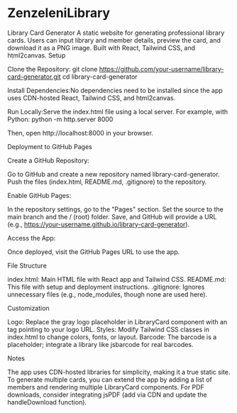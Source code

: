 # ZenzeleniLibrary

Library Card Generator
A static website for generating professional library cards. Users can input library and member details, preview the card, and download it as a PNG image. Built with React, Tailwind CSS, and html2canvas.
Setup

Clone the Repository:
git clone https://github.com/your-username/library-card-generator.git
cd library-card-generator


Install Dependencies:No dependencies need to be installed since the app uses CDN-hosted React, Tailwind CSS, and html2canvas.

Run Locally:Serve the index.html file using a local server. For example, with Python:
python -m http.server 8000

Then, open http://localhost:8000 in your browser.


Deployment to GitHub Pages

Create a GitHub Repository:

Go to GitHub and create a new repository named library-card-generator.
Push the files (index.html, README.md, .gitignore) to the repository.


Enable GitHub Pages:

In the repository settings, go to the "Pages" section.
Set the source to the main branch and the / (root) folder.
Save, and GitHub will provide a URL (e.g., https://your-username.github.io/library-card-generator).


Access the App:

Once deployed, visit the GitHub Pages URL to use the app.



File Structure

index.html: Main HTML file with React app and Tailwind CSS.
README.md: This file with setup and deployment instructions.
.gitignore: Ignores unnecessary files (e.g., node_modules, though none are used here).

Customization

Logo: Replace the gray logo placeholder in LibraryCard component with an <img> tag pointing to your logo URL.
Styles: Modify Tailwind CSS classes in index.html to change colors, fonts, or layout.
Barcode: The barcode is a placeholder; integrate a library like jsbarcode for real barcodes.

Notes

The app uses CDN-hosted libraries for simplicity, making it a true static site.
To generate multiple cards, you can extend the app by adding a list of members and rendering multiple LibraryCard components.
For PDF downloads, consider integrating jsPDF (add via CDN and update the handleDownload function).
